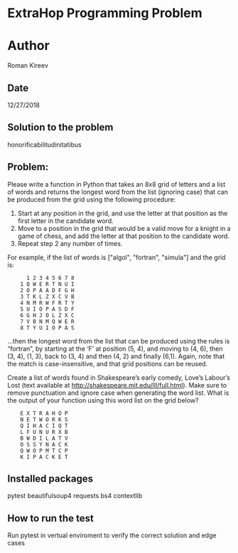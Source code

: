 # ExtraHop Programming Problem

# Author 
  Roman Kireev

## Date
  12/27/2018

## Solution to the problem
  honorificabilitudinitatibus

## Problem: 

Please write a function in Python that takes an 8x8 grid of letters and a list of words and returns the longest word from the list (ignoring case) that can be produced from the grid using the following procedure:

1. Start at any position in the grid, and use the letter at that position as the first letter in the candidate word.
2. Move to a position in the grid that would be a valid move for a knight in a game of chess, and add the letter at that position to the candidate word.
3. Repeat step 2 any number of times.

For example, if the list of words is ["algol", "fortran", "simula"] and the grid is:

          1 2 3 4 5 6 7 8
        1 Q W E R T N U I
        2 O P A A D F G H
        3 T K L Z X C V B
        4 N M R W F R T Y
        5 U I O P A S D F
        6 G H J O L Z X C
        7 V B N M Q W E R
        8 T Y U I O P A S

...then the longest word from the list that can be produced using the rules is “fortran”, by starting at the ‘F’ at position (5, 4), and moving to (4, 6), then (3, 4), (1, 3), back to (3, 4) and then (4, 2) and finally (6,1). Again, note that the match is case-insensitive, and that grid positions can be reused.

Create a list of words found in Shakespeare’s early comedy, Love’s Labour’s Lost (text available at http://shakespeare.mit.edu/lll/full.html). Make sure to remove punctuation and ignore case when generating the word list. What is the output of your function using this word list on the grid below?

        E X T R A H O P
        N E T W O R K S
        Q I H A C I Q T
        L F U N U R X B
        B W D I L A T V
        O S S Y N A C K
        Q W O P M T C P
        K I P A C K E T

## Installed packages 
pytest
beautifulsoup4
requests
bs4
contextlib

## How to run the test
  Run pytest in vertual enviroment to verify the correct solution and edge cases


